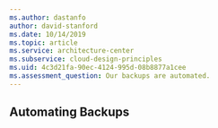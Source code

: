 ```yaml
---
ms.author: dastanfo
author: david-stanford
ms.date: 10/14/2019
ms.topic: article
ms.service: architecture-center
ms.subservice: cloud-design-principles
ms.uid: 4c3d21fa-90ec-4124-995d-08b8877a1cee
ms.assessment_question: Our backups are automated. 
---
```

## Automating Backups


